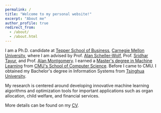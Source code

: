 ```yaml
---
permalink: /
title: "Welcome to my personal website!"
excerpt: "About me"
author_profile: true
redirect_from: 
  - /about/
  - /about.html
---
```


I am a Ph.D. candidate at [Tepper School of Business](https://www.cmu.edu/tepper/), [Carnegie Mellon University](https://www.cmu.edu/), where I am advised by Prof. [Alan Scheller-Wolf](https://www.cmu.edu/tepper/faculty-and-research/faculty-by-area/profiles/scheller-wolf-alan.html), Prof. [Sridhar Tayur](https://www.cmu.edu/tepper/faculty-and-research/faculty-by-area/profiles/tayur-sridhar.html), and Prof. [Alan Montgomery](https://www.cmu.edu/tepper/faculty-and-research/faculty-by-area/profiles/montgomery-alan.html). I earned a [Master's degree in Machine Learning](https://www.ml.cmu.edu/academics/machine-learning-masters-curriculum.html) from [CMU's School of Computer Science](https://www.cs.cmu.edu/).  Before I came to CMU. I obtained my Bachelor's degree in Information Systems from [Tsinghua University](https://www.tsinghua.edu.cn/en/index.htm). 

My research is centered around developing innovative machine learning algorithms and optimization tools for important applications such as organ allocation, child welfare, and financial services.

More details can be found on my [CV](../files/Tang_Yanhan_20230601.pdf).
